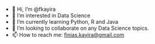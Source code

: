 - 👋 Hi, I’m @fkayira
- 👀 I’m interested in Data Science
- 🌱 I’m currently learning Python, R and Java
- 💞️ I’m looking to collaborate on any Data Science topics.
- 📫 How to reach me: finias.kayira@gmail.com

<!---
fkayira/fkayira is a ✨ special ✨ repository because its `README.md` (this file) appears on your GitHub profile.
You can click the Preview link to take a look at your changes.
--->
